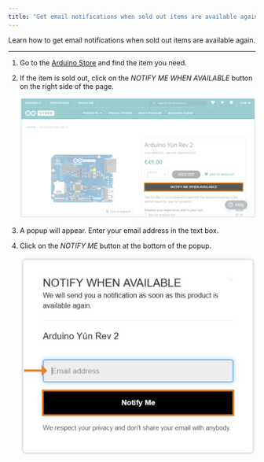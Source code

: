 ```yaml
---
title: "Get email notifications when sold out items are available again"
---
```


Learn how to get email notifications when sold out items are available again.

---

1. Go to the [Arduino Store](https://store.arduino.cc/) and find the item you need.

2. If the item is sold out, click on the *NOTIFY ME WHEN AVAILABLE* button on the right side of the page.

   !["Notify me when available" button, next to the "sold out" label](img/Sold_out_item_notification.png)

3. A popup will appear. Enter your email address in the text box.

4. Click on the *NOTIFY ME* button at the bottom of the popup.

   !["Add to Wishlist" button, next to the "sold out" label](img/Sold_out_item_notification_popup.png)
